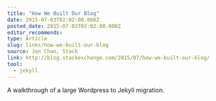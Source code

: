 ```yaml
---
title: "How We Built Our Blog"
date: 2015-07-03T02:02:00.000Z
posted_date: 2015-07-03T02:02:00.000Z
editor_recommends:
type: Article
slug: links/how-we-built-our-blog
source: Jon Chan, Stack
link: http://blog.stackexchange.com/2015/07/how-we-built-our-blog/
tool:
  - jekyll
---
```

A walkthrough of a large Wordpress to Jekyll migration.



